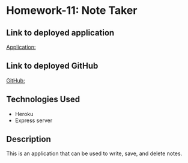 # Homework-11: Note Taker

## Link to deployed application

[Application:](https://notetakerlucas.herokuapp.com/)

## Link to deployed GitHub

[GitHub:](https://polodre.github.io/NoteTaker/)

## Technologies Used

- Heroku
- Express server

## Description

This is an application that can be used to write, save, and delete notes.
